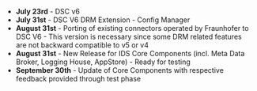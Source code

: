 * **July 23rd** - DSC v6
* **July 31st** - DSC V6 DRM Extension - Config Manager 
* **August 31st** - Porting of existing connectors operated by Fraunhofer to DSC V6 - This version is necessary since some DRM related features are not backward compatible to v5 or v4
* **August 31st** - New Release for IDS Core Components (incl. Meta Data Broker, Logging House, AppStore) - Ready for testing
* **September 30th** - Update of Core Components with respective feedback provided through test phase
